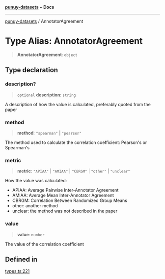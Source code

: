 [**punuy-datasets**](../README.md) • **Docs**

***

[punuy-datasets](../README.md) / AnnotatorAgreement

# Type Alias: AnnotatorAgreement

> **AnnotatorAgreement**: `object`

## Type declaration

### description?

> `optional` **description**: `string`

A description of how the value is calculated, preferably quoted from the paper

### method

> **method**: `"spearman"` \| `"pearson"`

The method used to calculate the correlation coefficient: Pearson's or Spearman's

### metric

> **metric**: `"APIAA"` \| `"AMIAA"` \| `"CBRGM"` \| `"other"` \| `"unclear"`

How the value was calculated:
- APIAA: Average Pairwise Inter-Annotator Agreement
- AMIAA: Average Mean Inter-Annotator Agreement
- CBRGM: Correlation Between Randomized Group Means
- other: another method
- unclear: the method was not described in the paper

### value

> **value**: `number`

The value of the correlation coefficient

## Defined in

[types.ts:221](https://github.com/andrefs/punuy-datasets/blob/93db997464122cc74e2f33727445c155bb8f825e/src/lib/types.ts#L221)
